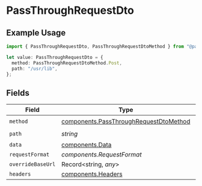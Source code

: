 # PassThroughRequestDto

## Example Usage

```typescript
import { PassThroughRequestDto, PassThroughRequestDtoMethod } from "@panora/sdk/models/components";

let value: PassThroughRequestDto = {
  method: PassThroughRequestDtoMethod.Post,
  path: "/usr/lib",
};
```

## Fields

| Field                                                                                            | Type                                                                                             | Required                                                                                         | Description                                                                                      |
| ------------------------------------------------------------------------------------------------ | ------------------------------------------------------------------------------------------------ | ------------------------------------------------------------------------------------------------ | ------------------------------------------------------------------------------------------------ |
| `method`                                                                                         | [components.PassThroughRequestDtoMethod](../../models/components/passthroughrequestdtomethod.md) | :heavy_check_mark:                                                                               | N/A                                                                                              |
| `path`                                                                                           | *string*                                                                                         | :heavy_check_mark:                                                                               | N/A                                                                                              |
| `data`                                                                                           | [components.Data](../../models/components/data.md)                                               | :heavy_minus_sign:                                                                               | N/A                                                                                              |
| `requestFormat`                                                                                  | *components.RequestFormat*                                                                       | :heavy_minus_sign:                                                                               | N/A                                                                                              |
| `overrideBaseUrl`                                                                                | Record<string, *any*>                                                                            | :heavy_minus_sign:                                                                               | N/A                                                                                              |
| `headers`                                                                                        | [components.Headers](../../models/components/headers.md)                                         | :heavy_minus_sign:                                                                               | N/A                                                                                              |